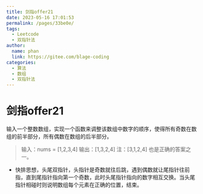```yaml
---
title: 剑指offer21
date: 2023-05-16 17:01:53
permalink: /pages/33be0e/
tags: 
  - Leetcode
  - 双指针法
author: 
  name: phan
  link: https://gitee.com/blage-coding
categories: 
  - 算法
  - 数组
  - 双指针法
---
```

# 剑指offer21
输入一个整数数组，实现一个函数来调整该数组中数字的顺序，使得所有奇数在数组的前半部分，所有偶数在数组的后半部分。
> 输入：nums = [1,2,3,4]
> 输出：[1,3,2,4] 
> 注：[3,1,2,4] 也是正确的答案之一。

- 快排思想，头尾双指针，头指针是奇数就往后跳，遇到偶数就让尾指针往前指，直到尾指针指向第一个奇数，此时头尾指针指向的数字相互交换。当头尾指针相碰时则说明数组每个元素在正确的位置，结束。